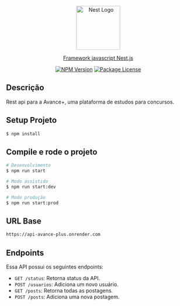 <p align="center">
  <a href="http://nestjs.com/" target="blank"><img src="https://nestjs.com/img/logo-small.svg" width="120" alt="Nest Logo" /></a>
</p>

[circleci-image]: https://img.shields.io/circleci/build/github/nestjs/nest/master?token=abc123def456
[circleci-url]: https://circleci.com/gh/nestjs/nest

  <p align="center"><a href="http://nodejs.org" target="_blank">Framework javascript Nest.js</p>
    <p align="center">
<a href="https://www.npmjs.com/~nestjscore" target="_blank"><img src="https://img.shields.io/npm/v/@nestjs/core.svg" alt="NPM Version" /></a>
<a href="https://www.npmjs.com/~nestjscore" target="_blank"><img src="https://img.shields.io/npm/l/@nestjs/core.svg" alt="Package License" /></a>

</p>

## Descrição

<p>Rest api para a Avance+, uma plataforma de estudos para concursos.</p>

## Setup Projeto

```bash
$ npm install
```

## Compile e rode o projeto

```bash
# Desenvolvimento
$ npm run start

# Modo assistido
$ npm run start:dev

# Modo produção
$ npm run start:prod
```

## URL Base

```bash
https://api-avance-plus.onrender.com
```

## Endpoints

Essa API possui os seguintes endpoints:

- `GET /status`: Retorna status da API.
- `POST /usuarios`: Adiciona um novo usuário.
- `GET /posts`: Retorna todas as postagens.
- `POST /posts`: Adiciona uma nova postagem.
